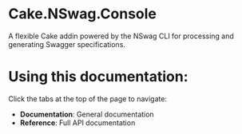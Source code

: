 # Cake.NSwag.Console

A flexible Cake addin powered by the NSwag CLI for processing and generating Swagger specifications.

# Using this documentation:

Click the tabs at the top of the page to navigate:

- **Documentation**: General documentation
- **Reference**: Full API documentation
